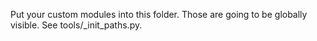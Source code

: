Put your custom modules into this folder. Those are going to be globally visible. See tools/_init_paths.py.